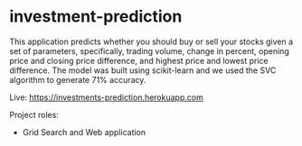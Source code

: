 # investment-prediction
This application predicts whether you should buy or sell your stocks given a set of parameters, specifically, trading volume, change in percent, opening price and closing price difference, and highest price and lowest price difference. The model was built using scikit-learn and we used the SVC algorithm to generate 71% accuracy. 

Live: https://investments-prediction.herokuapp.com


Project roles:
- Grid Search and Web application
